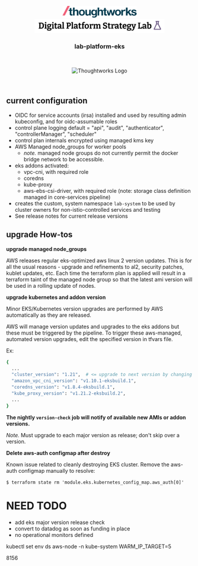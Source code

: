 <div align="center">
	<p>
		<img alt="Thoughtworks Logo" src="https://raw.githubusercontent.com/ThoughtWorks-DPS/static/master/thoughtworks_flamingo_wave.png?sanitize=true" width=200 />
    <br />
		<img alt="DPS Title" src="https://raw.githubusercontent.com/ThoughtWorks-DPS/static/master/dps_lab_title.png?sanitize=true" width=350/>
	</p>
  <h3>lab-platform-eks</h3>
</div>
<br />

<div align="center">
	<p>
		<img alt="Thoughtworks Logo" src="https://raw.githubusercontent.com/ThoughtWorks-DPS/lab-platform-eks/main/pipeline.png?sanitize=true" width=800 />
	</p>
</div>
<br />


## current configuration

* OIDC for service accounts (irsa) installed and used by resulting admin kubeconfig, and for oidc-assumable roles
* control plane logging default = "api", "audit", "authenticator", "controllerManager", "scheduler"
* control plan internals encrypted using managed kms key
* AWS Managed node_groups for worker pools
  * _note._ managed node groups do not currently permit the docker bridge network to be accessible.
* eks addons activated:
  * vpc-cni, with required role
  * coredns
  * kube-proxy
  * aws-ebs-csi-driver, with required role (note: storage class definition managed in core-services pipeline)
* creates the custom, system namespace `lab-system` to be used by cluster owners for non-istio-controlled services and testing
* See release notes for current release versions

## upgrade How-tos

**upgrade managed node_groups**

AWS releases regular eks-optimized aws linux 2 version updates. This is for all the usual reasons - upgrade and refinements to al2, security patches, kublet updates, etc. Each time the terraform plan is applied will result in a terraform taint of the managed node group so that the latest ami version will be used in a rolling update of nodes.  

**upgrade kubernetes and addon version**

Minor EKS/Kubernetes version upgrades are performed by AWS automatically as they are released.  

AWS will manage version updates and upgrades to the eks addons but these must be triggered by the pipeline. To trigger these aws-managed, automated version upgrades, edit the specified version in tfvars file.  

Ex:
```bash
{
  ...
  "cluster_version": "1.21",  # <= upgrade to next version by changing to "1.22"
  "amazon_vpc_cni_version": "v1.10.1-eksbuild.1",
  "coredns_version": "v1.8.4-eksbuild.1",
  "kube_proxy_version": "v1.21.2-eksbuild.2",
  ...
}
```

**The nightly `version-check` job will notify of available new AMIs or addon versions.**  

_Note._ Must upgrade to each major version as release; don't skip over a version.  

**Delete aws-auth configmap after destroy**

Known issue related to cleanly destroying EKS cluster. Remove the aws-auth configmap manually to resolve:  

```
$ terraform state rm 'module.eks.kubernetes_config_map.aws_auth[0]'
```

# NEED TODO

- add eks major version release check
- convert to datadog as soon as funding in place
- no operational monitors defined


kubectl set env ds aws-node -n kube-system WARM_IP_TARGET=5

8156
